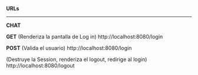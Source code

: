 **URLs**

**********************************

**CHAT**

**GET**
(Renderiza la pantalla de Log in)
http://localhost:8080/login

**POST**
(Valida el usuario)
http://localhost:8080/login

(Destruye la Session, renderiza el logout, redirige al login)
http://localhost:8080/logout